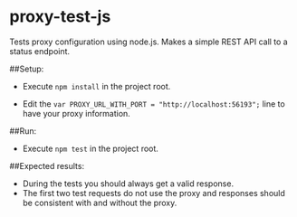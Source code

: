 # proxy-test-js

Tests proxy configuration using node.js. 
Makes a simple REST API call to a status endpoint.

##Setup:

* Execute ```npm install``` in the project root.

* Edit the ```var PROXY_URL_WITH_PORT = "http://localhost:56193";``` line to have your proxy information.

##Run:

* Execute ```npm test``` in the project root.

##Expected results:

* During the tests you should always get a valid response.
* The first two test requests do not use the proxy and responses should be consistent with and without the proxy. 
